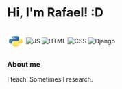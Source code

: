 # Hi, I'm Rafael! :D

<div style="display: inline_block"><br>
  <img align="center" alt="Python" height="30" width="40" src="https://raw.githubusercontent.com/devicons/devicon/master/icons/python/python-original.svg">  
  <img align="center" alt="JS" height="45" width="45" src="https://icongr.am/devicon/javascript-original.svg?size=45&color=currentColor">
  <img align="center" alt="HTML" height="45" width="45" src="https://icongr.am/devicon/html5-original.svg?size=45&color=currentColor">
  <img align="center" alt="CSS" height="45" width="45" src="https://icongr.am/devicon/css3-original.svg?size=45&color=currentColor">
  <img align="center" alt="Django" height="45" width="45" src="https://icongr.am/devicon/django-original.svg?size=45&color=currentColor">
</div>

##

### About me
I teach. Sometimes I research.
